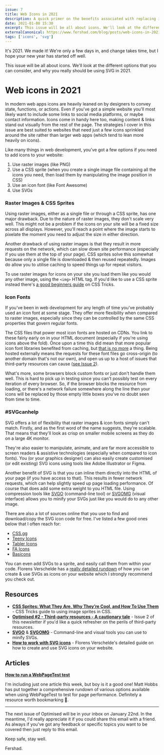 ```yaml
---
issue: 7
title: Web Icons in 2021
description: A quick primer on the benefits associated with replacing icon fonts with SVGs
date: 2021-01-08 15:30
excerpt: This issue will be all about icons. We'll look at the different options that you can consider, and why you really should be using SVG in 2021.
externalCanonical: https://www.fershad.com/blog/posts/web-icons-in-2021/
tags: ['icons', 'svg']
---
```

It's 2021. We made it! We're only a few days in, and change takes time, but I hope your new year has started off well.

This issue will be all about icons. We'll look at the different options that you can consider, and why you really should be using SVG in 2021.

# Web icons in 2021

In modern web apps icons are heavily leaned on by designers to convey state, functions, or actions. Even if you've got a simple website you'll most likely want to include some links to social media platforms, or maybe contact information. Icons come in handy here too, making content & links stand out visually from the rest of the page. The strategies I cover in this issue are best suited to websites that need just a few icons sprinkled around the site rather than larger web apps (which tend to lean more heavily on icons).

Like many things in web development, you've got a few options if you need to add icons to your website:

1. Use raster images (like PNG)
2. Use a CSS sprite (when you create a single image file containing all the icons you need, then load them by manipulating the image position in CSS)
3. Use an icon font (like Font Awesome)
4. Use SVGs

### **Raster Images & CSS Sprites**

Using raster images, either as a single file or through a CSS sprite, has one major drawback. Due to the nature of raster images, they don't scale very well. This might not be a problem if the icons on your site will be a fixed size across all displays. However, you'll reach a point where the image starts to pixelate the moment you need to adjust the size in either direction.

Another drawback of using raster images is that they result in more requests on the network, which can slow down site performance (especially if you use them at the top of your page). CSS sprites solve this somewhat because only a single file is downloaded & then reused repeatedly. Images do allow you to utilise caching to speed things up for repeat visitors.

To use raster images for icons on your site you load them like you would any other image, using the `<img>` HTML tag. If you'd like to use a CSS sprite instead there's [a good beginners guide](https://css-tricks.com/css-sprites/) on CSS Tricks.

### **Icon Fonts**

If you've been in web development for any length of time you've probably used an icon font at some stage. They offer more flexibility when compared to raster images, especially since they can be controlled by the same CSS properties that govern regular fonts.

The CSS files that power most icon fonts are hosted on CDNs. You link to these fairly early on in your HTML document (especially if you're using icons above the fold). Once upon a time this did mean that more popular icon font libraries benefited from caching, but [that is no more](https://www.stefanjudis.com/notes/say-goodbye-to-resource-caching-across-sites-and-domains/) a thing. Being hosted externally means the requests for these font files go cross-origin (to another domain that's not our own), and open us up to a host of issues that third-party resources can cause ([see Issue 2](https://www.fershad.com/optimised/issue/2/third-party-resources-a-cautionary-tale/)).

What's more, some browsers block custom fonts or just don't handle them well. This is hard to pick up in testing since you can't possibly test on every iteration of every browser. So, if the browser blocks the resource from loading, or there's a network failure somewhere along the line then your icons will be replaced by those empty little boxes you've no doubt seen from time to time.

### **#SVGcanhelp**

SVG offers a lot of flexibility that raster images & icon fonts simply can't match. Firstly, and as the first word of the name suggests, they're scalable. That means that they'll look as crisp on smaller mobile screens as they do on a large 4K monitor. 

They're also easier to manipulate, animate, and are far more accessible to screen readers & assistive technologies (especially when compared to icon fonts). You (or your graphics designer) can also easily create customised (or edit existing) SVG icons using tools like Adobe Illustrator or Figma.

Another benefit of SVG is that you can inline them directly into the HTML of your page (if you have access to that). This results in fewer network requests, which can help slightly speed up page loading performance. Of course that does add some extra weight to you HTML file. Using compression tools like [SVGO](https://github.com/svg/svgo) (command-line tool) or [SVGOMG](https://jakearchibald.github.io/svgomg/) (visual interface) allows you to minify your SVGs just like you would do to any other image.

There are also a lot of sources online that you use to find and download/copy the SVG icon code for free. I've listed a few good ones below that I often reach for:

- [CSS.gg](https://css.gg/app)
- [Teeny Icons](https://teenyicons.com/)
- [Tabler Icons](https://tablericons.com/)
- [FA Icons](https://faicons.dev/)
- [Basicons](https://basicons.xyz/)

You can even add SVGs to a sprite, and easily call them from within your code. Florens Verschelde has a [really detailed rundown](https://fvsch.com/svg-icons) of how you can create & use SVGs as icons on your website which I strongly recommend you check out.

## **Resources**

- **[CSS Sprites: What They Are, Why They’re Cool, and How To Use Them](https://css-tricks.com/css-sprites/)** - CSS Tricks guide to using image sprites in CSS.
- **[Optimised #2 - Third-party resources - A cautionary tale](https://www.fershad.com/optimised/issue/2/third-party-resources-a-cautionary-tale/)** - Issue 2 of this newsletter if you'd like a quick refresher on the perils of third-party resources.
- **[SVGO](https://github.com/svg/svgo)** & **[SVGOMG](https://jakearchibald.github.io/svgomg/)** - Command-line and visual tools you can use to minify SVGs.
- **[How to work with SVG icons](https://fvsch.com/svg-icons)** - Florens Verschelde's detailed guide on how to create and use SVG icons on your website.

## **Articles**

**[How to run a WebPageTest test](https://nooshu.github.io/blog/2020/12/31/how-to-run-a-webpagetest-test/#mainnavigation)**

I'm including just one article this week, but boy is it a good one! Matt Hobbs has put together a comprehensive rundown of various options available when using WebPageTest to test for page performance. Definitely a resource worth bookmarking 🔖.

--- 

The next issue of Optimised will be in your inbox on January 22nd. In the meantime, I'd really appreciate it if you could share this email with a friend. As always if you've got any feedback or specific topics you want to be covered then just reply to this email.

Keep safe, stay well.

Fershad.